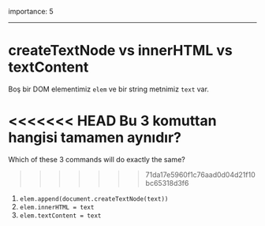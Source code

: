 importance: 5

---

# createTextNode vs innerHTML vs textContent

Boş bir DOM elementimiz `elem` ve bir string metnimiz `text` var.

<<<<<<< HEAD
Bu 3 komuttan hangisi tamamen aynıdır?
=======
Which of these 3 commands will do exactly the same?
>>>>>>> 71da17e5960f1c76aad0d04d21f10bc65318d3f6

1. `elem.append(document.createTextNode(text))`
2. `elem.innerHTML = text`
3. `elem.textContent = text`
